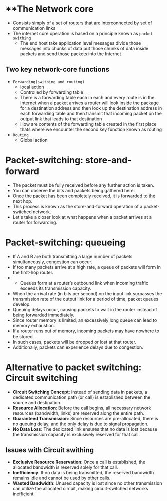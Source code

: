 
# **The Network core

- Consists simply of a set of routers that are interconnected  by set of communication links 
- The internet core operation is based on a principle known as `packet swithing`
	- The end host take application level messages divide those messages into chunks of data put those chunks of data inside packets and send those packets into the Internet

## Two key network-core functions

- `Forwarding(swithing and routing)`
	- local action
	- Controlled by forwarding table
	- There is a forwarding table each in each and every route is in the Internet when a packet arrives a router will look inside the package for a destination address and then look up the destination address in each forwarding table and then transmit that incoming packet on the output link that leads to that destination
	- How are contents of the forwarding table created in the first place thats where we encounter the second key function known as routing
- `Routing`
	- Global action 

# Packet-switching: store-and-forward 

- The packet must be fully received before any further action is taken.
- You can observe the bits and packets being gathered here.
- Once the packet has been completely received, it is forwarded to the next hop.
- This process is known as the store-and-forward operation of a packet-switched network.
-  Let's take a closer look at what happens when a packet arrives at a router for forwarding.

# Packet-switching: queueing

- If A and B are both transmitting a large number of packets simultaneously, congestion can occur.
- If too many packets arrive at a high rate, a queue of packets will form in the first-hop router.
- - Queues form at a router’s outbound link when incoming traffic exceeds its transmission capacity.
- When the arrival rate (in bits per second) on the input link surpasses the transmission rate of the output link for a period of time, packet queues develop.
- Queuing delays occur, causing packets to wait in the router instead of being forwarded immediately.
- Since router memory is limited, an excessively long queue can lead to memory exhaustion.
- If a router runs out of memory, incoming packets may have nowhere to be stored.
- In such cases, packets will be dropped or lost at that router.
- Additionally, packets can experience delays due to congestion.

# Alternative to packet switching: Circuit switching

- **Circuit Switching Concept**: Instead of sending data in packets, a dedicated communication path (or call) is established between the source and destination.
- **Resource Allocation**: Before the call begins, all necessary network resources (bandwidth, links) are reserved along the entire path.
- **Guaranteed Transmission**: Since resources are pre-allocated, there is no queuing delay, and the only delay is due to signal propagation.
- **No Data Loss**: The dedicated link ensures that no data is lost because the transmission capacity is exclusively reserved for that call.
## Issues with Circuit swithing

- **Exclusive Resource Reservation**: Once a call is established, the allocated bandwidth is reserved solely for that call.
- **Inefficiency**: If no data is being transmitted, the reserved bandwidth remains idle and cannot be used by other calls.
- **Wasted Bandwidth**: Unused capacity is lost since no other transmission can utilize the allocated circuit, making circuit-switched networks inefficient.